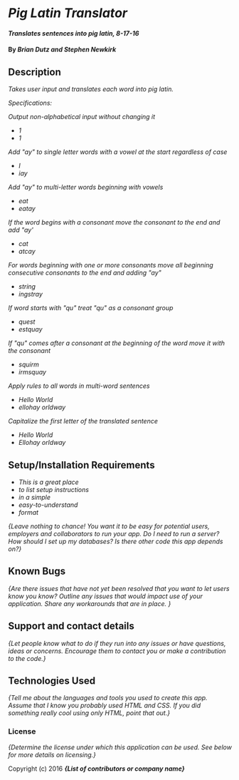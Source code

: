 # _Pig Latin Translator_

#### _Translates sentences into pig latin, 8-17-16_

#### By _**Brian Dutz and Stephen Newkirk**_

## Description

_Takes user input and translates each word into pig latin._

_Specifications:_

_Output non-alphabetical input without changing it_
* _1_
* _1_

_Add "ay" to single letter words with a vowel at the start regardless of case_
* _I_
* _iay_

_Add "ay" to multi-letter words beginning with vowels_
* _eat_
* _eatay_

_If the word begins with a consonant move the consonant to the end and add "ay'_
* _cat_
* _atcay_

_For words beginning with one or more consonants move all beginning consecutive consonants to the end and adding "ay"_
* _string_
* _ingstray_

_If word starts with "qu" treat "qu" as a consonant group_
* _quest_
* _estquay_

_If "qu" comes after a consonant at the beginning of the word move it with the consonant_
* _squirm_
* _irmsquay_

_Apply rules to all words in multi-word sentences_
* _Hello World_
* _ellohay orldway_

_Capitalize the first letter of the translated sentence_
* _Hello World_
* _Ellohay orldway_

## Setup/Installation Requirements

* _This is a great place_
* _to list setup instructions_
* _in a simple_
* _easy-to-understand_
* _format_

_{Leave nothing to chance! You want it to be easy for potential users, employers and collaborators to run your app. Do I need to run a server? How should I set up my databases? Is there other code this app depends on?}_

## Known Bugs

_{Are there issues that have not yet been resolved that you want to let users know you know?  Outline any issues that would impact use of your application.  Share any workarounds that are in place. }_

## Support and contact details

_{Let people know what to do if they run into any issues or have questions, ideas or concerns.  Encourage them to contact you or make a contribution to the code.}_

## Technologies Used

_{Tell me about the languages and tools you used to create this app. Assume that I know you probably used HTML and CSS. If you did something really cool using only HTML, point that out.}_

### License

*{Determine the license under which this application can be used.  See below for more details on licensing.}*

Copyright (c) 2016 **_{List of contributors or company name}_**
